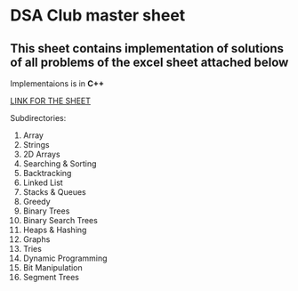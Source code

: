 # DSA Club master sheet

## This sheet contains implementation of solutions of all problems of the excel sheet attached below

Implementaions is in **C++** 

[LINK FOR THE SHEET](https://docs.google.com/spreadsheets/d/1lPKeey7kyKeSZgrmREUDGsug28Xj-GGx321wLGLvBZA/edit?usp=sharing)

Subdirectories:
<p>
<ol>
<li> Array
<li> Strings
<li> 2D Arrays
<li> Searching & Sorting
<li> Backtracking
<li> Linked List
<li> Stacks & Queues
<li> Greedy
<li> Binary Trees
<li> Binary Search Trees
<li> Heaps & Hashing
<li> Graphs
<li> Tries
<li> Dynamic Programming 
<li> Bit Manipulation
<li> Segment Trees
</ol>
</p>

